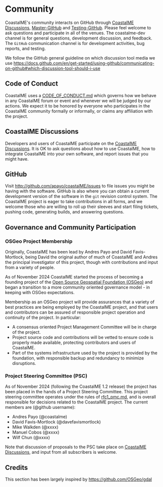 # Community

CoastalME's community interacts on GitHub through [CoastalME Discussions](https://github.com/apayo/CoastalME/discussions/19#discussion-7445785), [Master-GitHub](https://github.com/apayo/CoastalME) and [Testing-GitHub](https://github.com/davefavismortlock/CoastalME_TESTING).
Please feel welcome to ask questions and participate in all of the venues.  The coastalme-dev channel is for general questions, development discussion, and feedback. The `GitHub` communication channel is for development activities, bug reports, and testing. 

We follow the GitHub general guideline on which discussion tool media we use https://docs.github.com/en/get-started/using-github/communicating-on-github#which-discussion-tool-should-i-use

## Code of Conduct

CoastalME uses a [CODE_OF_CONDUCT.md](../CODE_OF_CONDUCT.md) which governs how we behave in any CoastalME forum or event and whenever we will be judged by our actions. We expect it to be honored by everyone who participates in the CoastalME community formally or informally, or claims any  affiliation with the project.

## CoastalME Discussions

Developers and users of CoastalME participate on the [CoastalME Discussions](https://github.com/apayo/CoastalME/discussions/19#discussion-7445785). It is OK to ask questions about how to use CoastalME, how to integrate CoastalME into your own software, and report issues that you might have.


## GitHub

Visit http://github.com/apayo/coastalME/issues to file issues you might be having with the software. GitHub is also where you can obtain a current development version of the software in the `git` revision control system. The CoastalME project is eager to take contributions in all forms, and we welcome those who are willing to roll up their sleeves and start filing tickets, pushing code, generating builds, and answering questions.


## Governance and Community Participation

### OSGeo Project Membership

Originally, CoastalME has been lead by Andres Payo and David Favis-Mortlock, being David the original author of much of CoastalME and Andres the principal investigator of this project, though with contributions and input from a variety of people. 

As of November 2024 CoastalME started the process of becoming a founding project of the [Open Source Geospatial Foundation (OSGeo)](https://www.osgeo.org/) and began a transition to a more community oriented governance model - in keeping with OSGeo expectations.

Membership as an OSGeo project will provide assurances that a variety of best practices are being employed by the CoastalME project, and that users and contributors can be assured of responsible project operation and continuity of the project. In particular:

- A consensus oriented Project Management Committee will be in charge of the project.
- Project source code and contributions will be vetted to ensure code is properly made available, protecting contributors and users of CoastalME.
- Part of the systems infrastructure used by the project is provided by the foundation, with responsible backup and redundancy to minimize disruptions.


### Project Steering Committee (PSC)

As of November 2024 (following the CoastalME 1.2 release) the project has been placed in the hands of a Project Steering Committee. This project steering committee operates under the rules of [rfc1_pmc.md](rfc/rfc1_pmc.md), and is overall responsible for decisions related to the CoastalME project. The current members are (@github username):

- Andres Payo 		   (@coastalme) 
- David Favis-Mortlock (@davefavismortlock)
- Mike Walkden		   (@xxxx)
- Manuel Cobos	       (@xxxx)
- Wilf Chun			   (@xxxx)

Note that discussion of proposals to the PSC take place on [CoastalME Discussions](https://github.com/apayo/CoastalME/discussions/19#discussion-7445785), and input from all subscribers is welcome.


## Credits

This section has been largely inspired by https://github.com/OSGeo/gdal